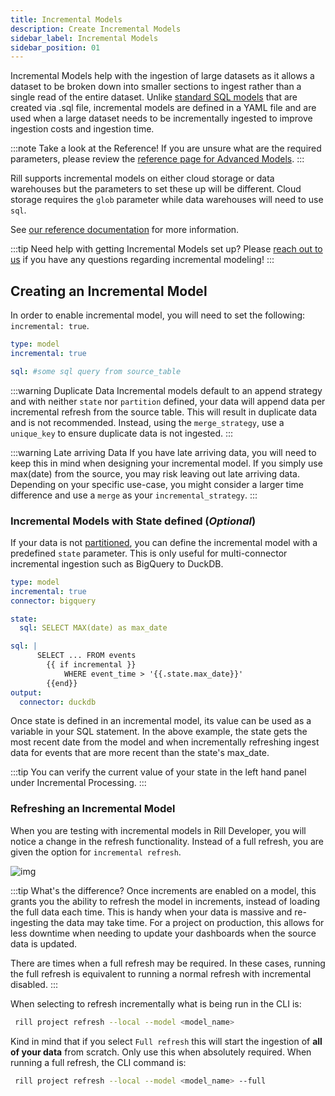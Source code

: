```yaml
---
title: Incremental Models
description: Create Incremental Models
sidebar_label: Incremental Models
sidebar_position: 01
---
```


Incremental Models help with the ingestion of large datasets as it allows a dataset to be broken down into smaller sections to ingest rather than a single read of the entire dataset.  Unlike [standard SQL models](../models/models.md) that are created via .sql file, incremental models are defined in a YAML file and are used when a large dataset needs to be incrementally ingested to improve ingestion costs and ingestion time. 

:::note Take a look at the Reference!
If you are unsure what are the required parameters, please review the [reference page for Advanced Models](/reference/project-files/advanced-models).
:::


Rill supports incremental models on either cloud storage or data warehouses but the parameters to set these up will be different. Cloud storage requires the `glob` parameter while data warehouses will need to use `sql`. 

See [our reference documentation](/reference/project-files/advanced-models) for more information.

:::tip Need help with getting Incremental Models set up?
Please [reach out to us](contact.md) if you have any questions regarding incremental modeling! 
:::

## Creating an Incremental Model

 In order to enable incremental model, you will need to set the following: `incremental: true`.
```yaml
type: model
incremental: true

sql: #some sql query from source_table
```
:::warning Duplicate Data
Incremental models default to an append strategy and with neither `state` nor `partition` defined, your data will append data per incremental refresh from the source table. This will result in duplicate data and is not recommended. Instead, using the `merge_strategy`, use a `unique_key` to ensure duplicate data is not ingested.
:::

:::warning Late arriving Data
If you have late arriving data, you will need to keep this in mind when designing your incremental model. If you simply use max(date) from the source, you may risk leaving out late arriving data. Depending on your specific use-case, you might consider a larger time difference and use a `merge` as your `incremental_strategy`.
:::



### Incremental Models with State defined (*Optional*)

If your data is not [partitioned](./partitions.md), you can define the incremental model with a predefined `state` parameter. This is only useful for multi-connector incremental ingestion such as BigQuery to DuckDB.

```yaml
type: model
incremental: true
connector: bigquery 

state:
  sql: SELECT MAX(date) as max_date

sql: |
      SELECT ... FROM events 
        {{ if incremental }} 
            WHERE event_time > '{{.state.max_date}}' 
        {{end}}
output:
  connector: duckdb
```

Once state is defined in an incremental model, its value can be used as a variable in your SQL statement. In the above example, the state gets the most recent date from the model and when incrementally refreshing ingest data for events that are more recent than the state's max_date. 

:::tip 
You can verify the current value of your state in the left hand panel under Incremental Processing.
:::




### Refreshing an Incremental Model

When you are testing with incremental models in Rill Developer, you will notice a change in the refresh functionality. Instead of a full refresh, you are given the option for `incremental refresh`.

![img](/img/tutorials/302/now-incremental.png)

:::tip What's the difference?
Once increments are enabled on a model, this grants you the ability to refresh the model in increments, instead of loading the full data each time. This is handy when your data is massive and re-ingesting the data may take time. For a project on production, this allows for less downtime when needing to update your dashboards when the source data is updated. 

There are times when a full refresh may be required. In these cases, running the full refresh is equivalent to running a normal refresh with incremental disabled.
:::

When selecting to refresh incrementally what is being run in the CLI is:

```bash
 rill project refresh --local --model <model_name> 
```

Kind in mind that if you select `Full refresh` this will start the ingestion of **all of your data** from scratch. Only use this when absolutely required. When running a full refresh, the CLI command is:

```bash
 rill project refresh --local --model <model_name> --full
```



